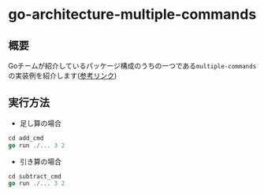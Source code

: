# go-architecture-multiple-commands

## 概要
Goチームが紹介しているパッケージ構成のうちの一つである`multiple-commands`の実装例を紹介します([参考リンク](https://go.dev/doc/modules/layout))

## 実行方法
- 足し算の場合
```go
cd add_cmd
go run ./... 3 2
```
- 引き算の場合
```go
cd subtract_cmd
go run ./... 3 2
```
